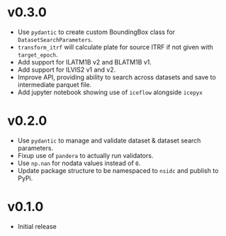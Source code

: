 # v0.3.0

- Use `pydantic` to create custom BoundingBox class for
  `DatasetSearchParameters`.
- `transform_itrf` will calculate plate for source ITRF if not given with
  `target_epoch`.
- Add support for ILATM1B v2 and BLATM1B v1.
- Add support for ILVIS2 v1 and v2.
- Improve API, providing ability to search across datasets and save to
  intermediate parquet file.
- Add jupyter notebook showing use of `iceflow` alongside `icepyx`

# v0.2.0

- Use `pydantic` to manage and validate dataset & dataset search parameters.
- Fixup use of `pandera` to actually run validators.
- Use `np.nan` for nodata values instead of `0`.
- Update package structure to be namespaced to `nsidc` and publish to PyPi.

# v0.1.0

- Initial release
